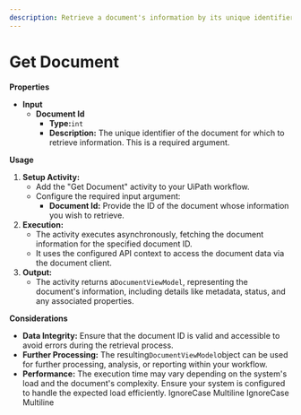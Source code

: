```yaml
---
description: Retrieve a document's information by its unique identifier.
---
```


# Get Document

**Properties**

* **Input**
  * **Document Id**
    * **Type:**`int`
    * **Description:** The unique identifier of the document for which to retrieve information. This is a required argument.

**Usage**

1. **Setup Activity:**
   * Add the "Get Document" activity to your UiPath workflow.
   * Configure the required input argument:
     * **Document Id:** Provide the ID of the document whose information you wish to retrieve.
2. **Execution:**
   * The activity executes asynchronously, fetching the document information for the specified document ID.
   * It uses the configured API context to access the document data via the document client.
3. **Output:**
   * The activity returns a`DocumentViewModel`, representing the document's information, including details like metadata, status, and any associated properties.

**Considerations**

* **Data Integrity:** Ensure that the document ID is valid and accessible to avoid errors during the retrieval process.
* **Further Processing:** The resulting`DocumentViewModel`object can be used for further processing, analysis, or reporting within your workflow.
* **Performance:** The execution time may vary depending on the system's load and the document's complexity. Ensure your system is configured to handle the expected load efficiently.
 IgnoreCase Multiline IgnoreCase Multiline
